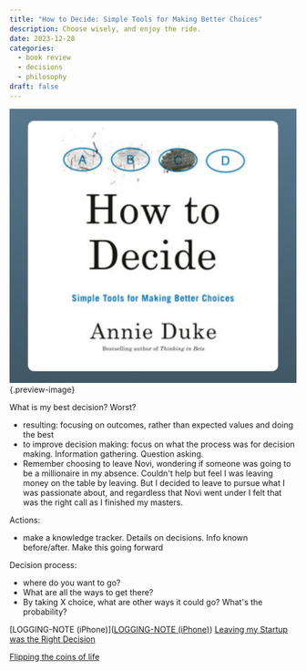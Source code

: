 ```yaml
---
title: "How to Decide: Simple Tools for Making Better Choices"
description: Choose wisely, and enjoy the ride.
date: 2023-12-28
categories:
  - book review
  - decisions
  - philosophy
draft: false
---
```


![how-to-decide](../docs/img/how-to-decide.jpg){.preview-image}


What is my best decision? Worst?

- resulting: focusing on outcomes, rather than expected values and doing the best
- to improve decision making: focus on what the process was for decision making. Information gathering. Question asking.
- Remember choosing to leave Novi, wondering if someone was going to be a millionaire in my absence. Couldn't help but feel I was leaving money on the table by leaving. But I decided to leave to pursue what I was passionate about, and regardless that Novi went under I felt that was the right call as I finished my masters.

Actions:
- make a knowledge tracker. Details on decisions. Info known before/after. Make this going forward

Decision process:
- where do you want to go?
- What are all the ways to get there?
- By taking X choice, what are other ways it could go? What's the probability?

[LOGGING-NOTE (iPhone)]([LOGGING-NOTE (iPhone)](../LOGGING-NOTE%20(iPhone).md))
[Leaving my Startup was the Right Decision]([leaving-my-startup-was-the-right-decision](../posts/leaving-my-startup-was-the-right-decision.md))

[Flipping the coins of life](../posts/flip-a-coin.md) 



